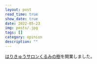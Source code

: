 ```yaml
---
layout: post
read_time: true
show_date: true
date: 2022-05-23
img: posts/.jpg
tags: []
category: opinion
description: ""
---
```


[はりきゅうサロンくるみの樹](https://www.shinq-compass.jp/salon/detail/36130)を開業しました。
